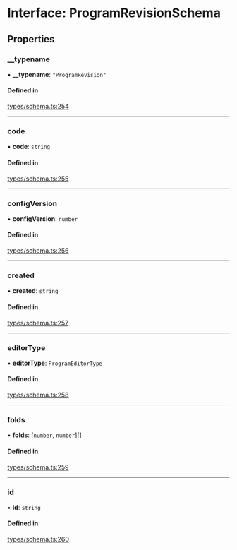 # Interface: ProgramRevisionSchema

## Properties

### \_\_typename

• **\_\_typename**: ``"ProgramRevision"``

#### Defined in

[types/schema.ts:254](https://github.com/bhavjitChauhan/khan-api/blob/b7f7b44b/src/types/schema.ts#L254)

___

### code

• **code**: `string`

#### Defined in

[types/schema.ts:255](https://github.com/bhavjitChauhan/khan-api/blob/b7f7b44b/src/types/schema.ts#L255)

___

### configVersion

• **configVersion**: `number`

#### Defined in

[types/schema.ts:256](https://github.com/bhavjitChauhan/khan-api/blob/b7f7b44b/src/types/schema.ts#L256)

___

### created

• **created**: `string`

#### Defined in

[types/schema.ts:257](https://github.com/bhavjitChauhan/khan-api/blob/b7f7b44b/src/types/schema.ts#L257)

___

### editorType

• **editorType**: [`ProgramEditorType`](../enums/ProgramEditorType.md)

#### Defined in

[types/schema.ts:258](https://github.com/bhavjitChauhan/khan-api/blob/b7f7b44b/src/types/schema.ts#L258)

___

### folds

• **folds**: [`number`, `number`][]

#### Defined in

[types/schema.ts:259](https://github.com/bhavjitChauhan/khan-api/blob/b7f7b44b/src/types/schema.ts#L259)

___

### id

• **id**: `string`

#### Defined in

[types/schema.ts:260](https://github.com/bhavjitChauhan/khan-api/blob/b7f7b44b/src/types/schema.ts#L260)

